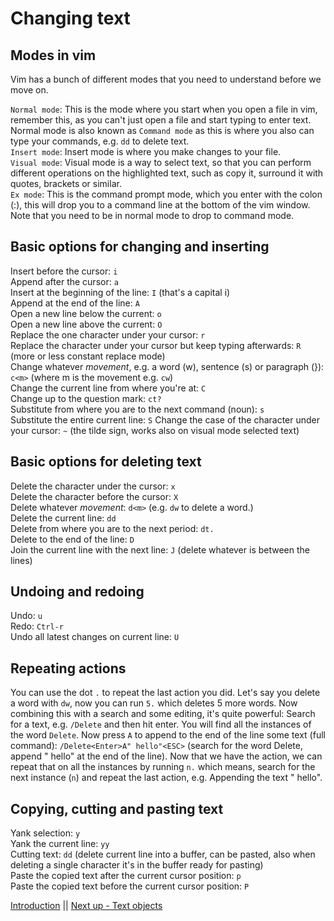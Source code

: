 # Changing text

## Modes in vim

Vim has a bunch of different modes that you need to understand before we move on.

`Normal mode`: This is the mode where you start when you open a file in vim, remember this, as you can't just open a file and start typing to enter text. Normal mode is also known as `Command mode` as this is where you also can type your commands, e.g. `dd` to delete text.\
`Insert mode`: Insert mode is where you make changes to your file.\
`Visual mode`: Visual mode is a way to select text, so that you can perform different operations on the highlighted text, such as copy it, surround it with quotes, brackets or similar.\
`Ex mode`: This is the command prompt mode, which you enter with the colon (:), this will drop you to a command line at the bottom of the vim window. Note that you need to be in normal mode to drop to command mode.

## Basic options for changing and inserting

Insert before the cursor: `i`\
Append after the cursor: `a`\
Insert at the beginning of the line: `I` (that's a capital i)\
Append at the end of the line: `A`\
Open a new line below the current: `o`\
Open a new line above the current: `O`\
Replace the one character under your cursor: `r`\
Replace the character under your cursor but keep typing afterwards: `R` (more or less constant replace mode)\
Change whatever _movement_, e.g. a word (w), sentence (s) or paragraph (}): `c<m>` (where m is the movement e.g. `cw`)\
Change the current line from where you're at: `C`\
Change up to the question mark: `ct?`\
Substitute from where you are to the next command (noun): `s`\
Substitute the entire current line: `S`
Change the case of the character under your cursor: `~` (the tilde sign, works also on visual mode selected text)

## Basic options for deleting text

Delete the character under the cursor: `x`\
Delete the character before the cursor: `X`\
Delete whatever _movement_: `d<m>` (e.g. `dw` to delete a word.)\
Delete the current line: `dd`\
Delete from where you are to the next period: `dt.`\
Delete to the end of the line: `D`\
Join the current line with the next line: `J` (delete whatever is between the lines)

## Undoing and redoing

Undo: `u`\
Redo: `Ctrl-r`\
Undo all latest changes on current line: `U`

## Repeating actions

You can use the dot `.` to repeat the last action you did. Let's say you delete a word with `dw`, now you can run `5.` which deletes 5 more words.
Now combining this with a search and some editing, it's quite powerful:
Search for a text, e.g. `/Delete` and then hit enter. You will find all the instances of the word `Delete`. Now press `A` to append to the end of the line some text (full command): `/Delete<Enter>A" hello"<ESC>` (search for the word Delete, append " hello" at the end of the line). Now that we have the action, we can repeat that on all the instances by running `n.` which means, search for the next instance (`n`) and repeat the last action, e.g. Appending the text " hello". 

## Copying, cutting and pasting text

Yank selection: `y`\
Yank the current line: `yy`\
Cutting text: `dd` (delete current line into a buffer, can be pasted, also when deleting a single character it's in the buffer ready for pasting)\
Paste the copied text after the current cursor position: `p`\
Paste the copied text before the current cursor position: `P`


[Introduction](introduction.md) || [Next up - Text objects](text-objects.md)
